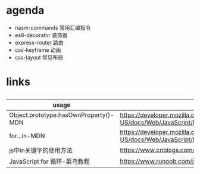 # agenda

- nasm-commands 常用汇编指令
- es6-decorator 装饰器
- express-router 路由
- css-keyframe 动画
- css-layout 常见布局

# links

##

| usage                                 | link                                                                                                   |
| ------------------------------------- | ------------------------------------------------------------------------------------------------------ |
| Object.prototype.hasOwnProperty()-MDN | https://developer.mozilla.org/en-US/docs/Web/JavaScript/Reference/Global_Objects/Object/hasOwnProperty |
| for...in-MDN                          | https://developer.mozilla.org/en-US/docs/Web/JavaScript/Reference/Statements/for...in                  |
| js中in关键字的使用方法                | https://www.cnblogs.com/memphis-f/p/12073013.html                                                      |
| JavaScript for 循环-菜鸟教程          | https://www.runoob.com/js/js-loop-for.html                                                             |